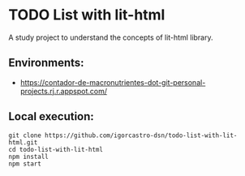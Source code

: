 # TODO List with lit-html
A study project to understand the concepts of lit-html library.

## Environments:
- https://contador-de-macronutrientes-dot-git-personal-projects.rj.r.appspot.com/

## Local execution:
```
git clone https://github.com/igorcastro-dsn/todo-list-with-lit-html.git
cd todo-list-with-lit-html
npm install
npm start
```

